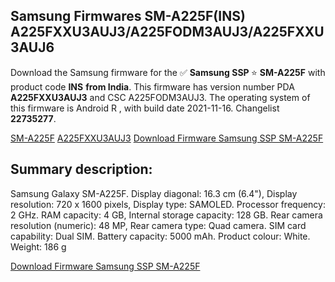 <h2>Samsung Firmwares SM-A225F(INS) A225FXXU3AUJ3/A225FODM3AUJ3/A225FXXU3AUJ6</h2>
Download the Samsung firmware for the ✅ <strong>Samsung SSP </strong> ⭐ <strong>SM-A225F</strong> with product code <strong>INS</strong> <strong> from India</strong>. This firmware has version number PDA <strong>A225FXXU3AUJ3</strong> and CSC A225FODM3AUJ3. The operating system of this firmware is Android R , with build date 2021-11-16. Changelist <strong>22735277</strong>.


[SM-A225F](https://samfirm.shop/samsung/model/SM-A225F)
[A225FXXU3AUJ3](https://samfirm.shop/samsung/pda/A225FXXU3AUJ3)
[Download Firmware Samsung SSP SM-A225F](https://samfirm.shop/samsung/firmware/474916)
<h2>Summary description:</h2>
<p>Samsung Galaxy SM-A225F. Display diagonal: 16.3 cm (6.4"), Display resolution: 720 x 1600 pixels, Display type: SAMOLED. Processor frequency: 2 GHz. RAM capacity: 4 GB, Internal storage capacity: 128 GB. Rear camera resolution (numeric): 48 MP, Rear camera type: Quad camera. SIM card capability: Dual SIM. Battery capacity: 5000 mAh. Product colour: White. Weight: 186 g</p>


[Download Firmware Samsung SSP SM-A225F](https://samfirm.shop/samsung/firmware/474916)
